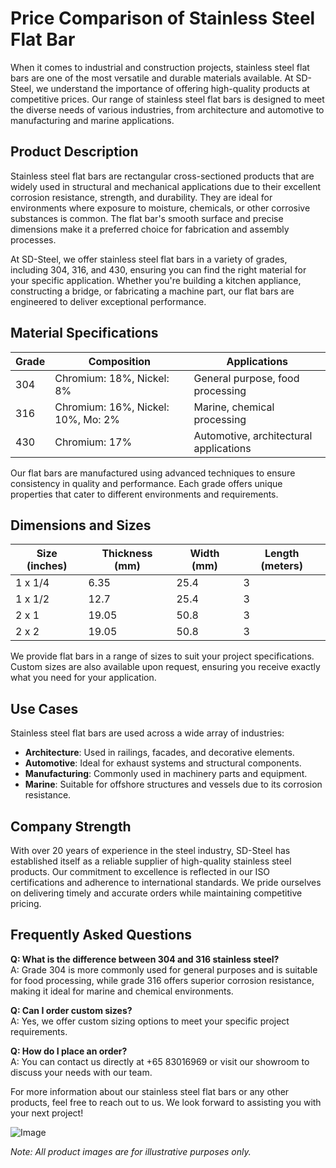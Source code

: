 # Price Comparison of Stainless Steel Flat Bar

When it comes to industrial and construction projects, stainless steel flat bars are one of the most versatile and durable materials available. At SD-Steel, we understand the importance of offering high-quality products at competitive prices. Our range of stainless steel flat bars is designed to meet the diverse needs of various industries, from architecture and automotive to manufacturing and marine applications.

## Product Description

Stainless steel flat bars are rectangular cross-sectioned products that are widely used in structural and mechanical applications due to their excellent corrosion resistance, strength, and durability. They are ideal for environments where exposure to moisture, chemicals, or other corrosive substances is common. The flat bar's smooth surface and precise dimensions make it a preferred choice for fabrication and assembly processes.

At SD-Steel, we offer stainless steel flat bars in a variety of grades, including 304, 316, and 430, ensuring you can find the right material for your specific application. Whether you're building a kitchen appliance, constructing a bridge, or fabricating a machine part, our flat bars are engineered to deliver exceptional performance.

## Material Specifications

| Grade | Composition                     | Applications                              |
|-------|----------------------------------|-------------------------------------------|
| 304   | Chromium: 18%, Nickel: 8%       | General purpose, food processing         |
| 316   | Chromium: 16%, Nickel: 10%, Mo: 2% | Marine, chemical processing              |
| 430   | Chromium: 17%                   | Automotive, architectural applications   |

Our flat bars are manufactured using advanced techniques to ensure consistency in quality and performance. Each grade offers unique properties that cater to different environments and requirements.

## Dimensions and Sizes

| Size (inches) | Thickness (mm) | Width (mm) | Length (meters) |
|---------------|----------------|------------|-----------------|
| 1 x 1/4       | 6.35           | 25.4       | 3               |
| 1 x 1/2       | 12.7           | 25.4       | 3               |
| 2 x 1         | 19.05          | 50.8       | 3               |
| 2 x 2         | 19.05          | 50.8       | 3               |

We provide flat bars in a range of sizes to suit your project specifications. Custom sizes are also available upon request, ensuring you receive exactly what you need for your application.

## Use Cases

Stainless steel flat bars are used across a wide array of industries:

- **Architecture**: Used in railings, facades, and decorative elements.
- **Automotive**: Ideal for exhaust systems and structural components.
- **Manufacturing**: Commonly used in machinery parts and equipment.
- **Marine**: Suitable for offshore structures and vessels due to its corrosion resistance.

## Company Strength

With over 20 years of experience in the steel industry, SD-Steel has established itself as a reliable supplier of high-quality stainless steel products. Our commitment to excellence is reflected in our ISO certifications and adherence to international standards. We pride ourselves on delivering timely and accurate orders while maintaining competitive pricing.

## Frequently Asked Questions

**Q: What is the difference between 304 and 316 stainless steel?**  
A: Grade 304 is more commonly used for general purposes and is suitable for food processing, while grade 316 offers superior corrosion resistance, making it ideal for marine and chemical environments.

**Q: Can I order custom sizes?**  
A: Yes, we offer custom sizing options to meet your specific project requirements.

**Q: How do I place an order?**  
A: You can contact us directly at +65 83016969 or visit our showroom to discuss your needs with our team.

For more information about our stainless steel flat bars or any other products, feel free to reach out to us. We look forward to assisting you with your next project!

![Image](https://github.com/user-attachments/assets/2567258e-e124-4816-932d-1809bd27ef0b)

*Note: All product images are for illustrative purposes only.*